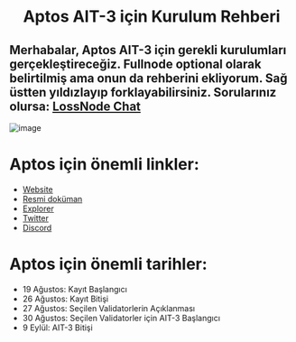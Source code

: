 <h1 align="center">Aptos AIT-3 için Kurulum Rehberi


## Merhabalar, Aptos AIT-3 için gerekli kurulumları gerçekleştireceğiz. Fullnode optional olarak belirtilmiş ama onun da rehberini ekliyorum. Sağ üstten yıldızlayıp forklayabilirsiniz. Sorularınız olursa: [LossNode Chat](https://t.me/LossNode)
![image](https://user-images.githubusercontent.com/101462877/185744111-0b5a9a78-d8f3-41bb-9ce7-b4f29a587177.png)

# Aptos için önemli linkler:

- [Website](https://aptoslabs.com/)
- [Resmi doküman](https://aptos.dev/nodes/ait/ait-3)
- [Explorer](https://explorer.devnet.aptos.dev/)
- [Twitter](https://twitter.com/AptosLabs)
- [Discord](https://discord.gg/AaZk5MBQa3)

# Aptos için önemli tarihler:

- 19 Ağustos: Kayıt Başlangıcı
- 26 Ağustos: Kayıt Bitişi
- 27 Ağustos: Seçilen Validatorlerin Açıklanması
- 30 Ağustos: Seçilen Validatorler için AIT-3 Başlangıcı
- 9 Eylül: AIT-3 Bitişi
